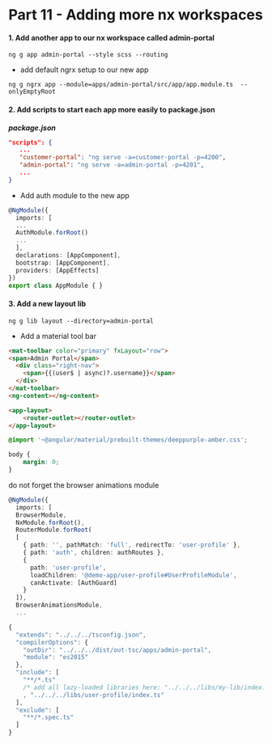 # Part 11 - Adding more nx workspaces

#### 1. Add another app to our nx workspace called admin-portal

```
ng g app admin-portal --style scss --routing
```

* add default ngrx setup to our new app

```
ng g ngrx app --module=apps/admin-portal/src/app/app.module.ts  --onlyEmptyRoot
```

#### 2. Add scripts to start each app more easily to package.json

_**package.json**_

```json
"scripts": {
   ...
   "customer-portal": "ng serve -a=customer-portal -p=4200",
   "admin-portal": "ng serve -a=admin-portal -p=4201",
   ...
}
```

* Add auth module to the new app

```ts
@NgModule({
  imports: [
  ...
  AuthModule.forRoot()
  ...
  ],
  declarations: [AppComponent],
  bootstrap: [AppComponent],
  providers: [AppEffects]
})
export class AppModule { }
```

#### 3. Add a new layout lib

```
ng g lib layout --directory=admin-portal
```

* Add a material tool bar

```html
<mat-toolbar color="primary" fxLayout="row">
<span>Admin Portal</span>
  <div class="right-nav">
    <span>{{(user$ | async)?.username}}</span>
  </div>
</mat-toolbar>
<ng-content></ng-content>
```

```html
<app-layout>
    <router-outlet></router-outlet>
</app-layout>
```

```css
@import '~@angular/material/prebuilt-themes/deeppurple-amber.css';

body {
    margin: 0;
}
```

do not forget the browser animations module

```ts
@NgModule({
  imports: [
  BrowserModule,
  NxModule.forRoot(),
  RouterModule.forRoot(
  [
    { path: '', pathMatch: 'full', redirectTo: 'user-profile' },
    { path: 'auth', children: authRoutes },
    {
      path: 'user-profile',
      loadChildren: '@demo-app/user-profile#UserProfileModule',
      canActivate: [AuthGuard]
    }
  ]), 
  BrowserAnimationsModule,
  ...
```

```ts
{
  "extends": "../../../tsconfig.json",
  "compilerOptions": {
    "outDir": "../../../dist/out-tsc/apps/admin-portal",
    "module": "es2015"
  },
  "include": [
    "**/*.ts"
    /* add all lazy-loaded libraries here: "../../../libs/my-lib/index.ts" */
    , "../../../libs/user-profile/index.ts"
  ],
  "exclude": [
    "**/*.spec.ts"
  ]
}
```

```

```



